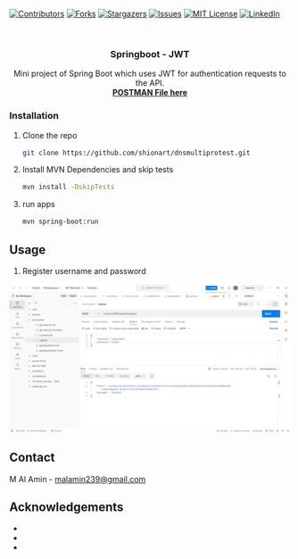 <!--
*** Thanks for checking out the Best-README-Template. If you have a suggestion
*** that would make this better, please fork the repo and create a pull request
*** or simply open an issue with the tag "enhancement".
*** Thanks again! Now go create something AMAZING! :D
***
***
***
*** To avoid retyping too much info. Do a search and replace for the following:
*** shionart, flask_ourfarm, muirenoleander, malamin239@gmail.com, Ourfarm, A mini project to monitor and control a model-scale farm, using Wemos or ESP8266 as Arduino Module and Flask as Web Service. This project is a part of Smart Home Project which include another project such as  : Smart Light Control Sys, Android App Controller and Primary Web(deployed)
-->



<!-- PROJECT SHIELDS -->
<!--
*** I'm using markdown "reference style" links for readability.
*** Reference links are enclosed in brackets [ ] instead of parentheses ( ).
*** See the bottom of this document for the declaration of the reference variables
*** for contributors-url, forks-url, etc. This is an optional, concise syntax you may use.
*** https://www.markdownguide.org/basic-syntax/#reference-style-links
-->
[![Contributors][contributors-shield]][contributors-url]
[![Forks][forks-shield]][forks-url]
[![Stargazers][stars-shield]][stars-url]
[![Issues][issues-shield]][issues-url]
[![MIT License][license-shield]][license-url]
[![LinkedIn][linkedin-shield]][linkedin-url]



<!-- PROJECT LOGO -->
<br />
<p align="center">
  <h3 align="center">Springboot - JWT</h3>

  <p align="center">
    Mini project of Spring Boot which uses JWT for authentication requests to the API.
    <br />
    <a href="https://github.com/shionart/dnsmultiprotest/tree/main/postman"><strong>POSTMAN File here</strong></a>
    <br />
  </p>
</p>

### Installation

1. Clone the repo
   ```sh
   git clone https://github.com/shionart/dnsmultiprotest.git
   ```
2. Install MVN Dependencies and skip tests
   ```sh
   mvn install -DskipTests
   ```
3. run apps
   ```sh
   mvn spring-boot:run
   ```
<!-- USAGE EXAMPLES -->
## Usage
1. Register username and password
<img src="misc/register.png">




<!-- CONTACT -->
## Contact

M Al Amin -  malamin239@gmail.com


<!-- ACKNOWLEDGEMENTS -->
## Acknowledgements

* []()
* []()
* []()





<!-- MARKDOWN LINKS & IMAGES -->
<!-- https://www.markdownguide.org/basic-syntax/#reference-style-links -->
[contributors-shield]: https://img.shields.io/github/contributors/shionart/repo.svg?style=for-the-badge
[contributors-url]: https://github.com/shionart/repo/graphs/contributors
[forks-shield]: https://img.shields.io/github/forks/shionart/repo.svg?style=for-the-badge
[forks-url]: https://github.com/shionart/repo/network/members
[stars-shield]: https://img.shields.io/github/stars/shionart/repo.svg?style=for-the-badge
[stars-url]: https://github.com/shionart/repo/stargazers
[issues-shield]: https://img.shields.io/github/issues/shionart/repo.svg?style=for-the-badge
[issues-url]: https://github.com/shionart/repo/issues
[license-shield]: https://img.shields.io/github/license/shionart/repo.svg?style=for-the-badge
[license-url]: https://github.com/shionart/repo/blob/master/LICENSE.txt
[linkedin-shield]: https://img.shields.io/badge/-LinkedIn-black.svg?style=for-the-badge&logo=linkedin&colorB=555
[linkedin-url]: https://linkedin.com/in/shionart

